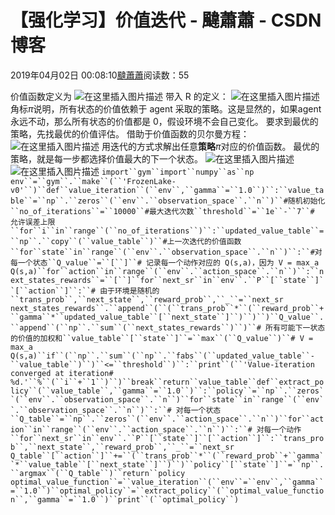 
# 【强化学习】价值迭代 - 颹蕭蕭 - CSDN博客


2019年04月02日 00:08:10[颹蕭蕭](https://me.csdn.net/itnerd)阅读数：55


价值函数定义为
![在这里插入图片描述](https://img-blog.csdnimg.cn/20190401233824557.png)
带入 R 的定义：
![在这里插入图片描述](https://img-blog.csdnimg.cn/20190401233938991.png)
角标$\pi$说明，所有状态的价值依赖于 agent 采取的策略。这是显然的，如果agent 永远不动，那么所有状态的价值都是 0，假设环境不会自己变化。
[
](https://img-blog.csdnimg.cn/20190401233938991.png)要求到最优的策略，先找最优的价值评估。
[
](https://img-blog.csdnimg.cn/20190401233938991.png)借助于价值函数的贝尔曼方程：
![在这里插入图片描述](https://img-blog.csdnimg.cn/20190401234718863.png)
用迭代的方式求解出任意**策略**$\pi$对应的价值函数。
[
](https://img-blog.csdnimg.cn/20190401234718863.png)最优的策略，就是每一步都选择价值最大的下一个状态。
[
](https://img-blog.csdnimg.cn/20190401234718863.png)![在这里插入图片描述](https://img-blog.csdnimg.cn/20190402000025223.png?x-oss-process=image/watermark,type_ZmFuZ3poZW5naGVpdGk,shadow_10,text_aHR0cHM6Ly9ibG9nLmNzZG4ubmV0L2l0bmVyZA==,size_16,color_FFFFFF,t_70)
![在这里插入图片描述](https://img-blog.csdnimg.cn/2019040218110367.png?x-oss-process=image/watermark,type_ZmFuZ3poZW5naGVpdGk,shadow_10,text_aHR0cHM6Ly9ibG9nLmNzZG4ubmV0L2l0bmVyZA==,size_16,color_FFFFFF,t_70)
`import``gym``import``numpy``as``np
env``=``gym``.``make``(``'FrozenLake-v0'``)``def``value_iteration``(``env``,``gamma``=``1.0``)``:``value_table``=``np``.``zeros``(``env``.``observation_space``.``n``)``#随机初始化``no_of_iterations``=``10000``#最大迭代次数``threshold``=``1e``-``7``# 允许误差上限``for``i``in``range``(``no_of_iterations``)``:``updated_value_table``=``np``.``copy``(``value_table``)``#上一次迭代的价值函数``for``state``in``range``(``env``.``observation_space``.``n``)``:``#对每一个状态``Q_value``=``[``]``# 记录每一个动作对应的 Q(s,a)，因为 V = max_a Q(s,a)``for``action``in``range``(``env``.``action_space``.``n``)``:``next_states_rewards``=``[``]``for``next_sr``in``env``.``P``[``state``]``[``action``]``:``# 由于环境是随机的``trans_prob``,``next_state``,``reward_prob``,``_``=``next_sr
                    next_states_rewards``.``append``(``(``trans_prob``*``(``reward_prob``+``gamma``*``updated_value_table``[``next_state``]``)``)``)``Q_value``.``append``(``np``.``sum``(``next_states_rewards``)``)``# 所有可能下一状态的价值的加权和``value_table``[``state``]``=``max``(``Q_value``)``# V = max_a Q(s,a)``if``(``np``.``sum``(``np``.``fabs``(``updated_value_table``-``value_table``)``)``<=``threshold``)``:``print``(``'Value-iteration converged at iteration# %d.'``%``(``i``+``1``)``)``break``return``value_table``def``extract_policy``(``value_table``,``gamma``=``1.0``)``:``policy``=``np``.``zeros``(``env``.``observation_space``.``n``)``for``state``in``range``(``env``.``observation_space``.``n``)``:``# 对每一个状态``Q_table``=``np``.``zeros``(``env``.``action_space``.``n``)``for``action``in``range``(``env``.``action_space``.``n``)``:``# 对每一个动作``for``next_sr``in``env``.``P``[``state``]``[``action``]``:``trans_prob``,``next_state``,``reward_prob``,``_``=``next_sr
                Q_table``[``action``]``+=``(``trans_prob``*``(``reward_prob``+``gamma``*``value_table``[``next_state``]``)``)``policy``[``state``]``=``np``.``argmax``(``Q_table``)``return``policy
optimal_value_function``=``value_iteration``(``env``=``env``,``gamma``=``1.0``)``optimal_policy``=``extract_policy``(``optimal_value_function``,``gamma``=``1.0``)``print``(``optimal_policy``)`
[
						](https://img-blog.csdnimg.cn/20190402000025223.png?x-oss-process=image/watermark,type_ZmFuZ3poZW5naGVpdGk,shadow_10,text_aHR0cHM6Ly9ibG9nLmNzZG4ubmV0L2l0bmVyZA==,size_16,color_FFFFFF,t_70)
[
	](https://img-blog.csdnimg.cn/20190402000025223.png?x-oss-process=image/watermark,type_ZmFuZ3poZW5naGVpdGk,shadow_10,text_aHR0cHM6Ly9ibG9nLmNzZG4ubmV0L2l0bmVyZA==,size_16,color_FFFFFF,t_70)
[
  ](https://img-blog.csdnimg.cn/20190401234718863.png)